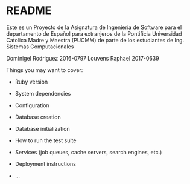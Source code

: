 # README

Este es un Proyecto de la Asignatura de Ingeniería de Software para el
departamento de Español para extranjeros de la Pontificia Universidad
Catolica Madre y Maestra (PUCMM) de parte de los estudiantes de Ing. Sistemas
Computacionales

Dominigel Rodriguez 2016-0797
Louvens Raphael 2017-0639

Things you may want to cover:

* Ruby version

* System dependencies

* Configuration

* Database creation

* Database initialization

* How to run the test suite

* Services (job queues, cache servers, search engines, etc.)

* Deployment instructions

* ...
